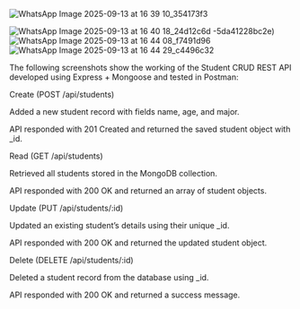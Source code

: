 

![WhatsApp Image 2025-09-13 at 16 39 10_354173f3](https://github.com/user-attachments/assets/d95a9dbe-e716-41e0-b0da-a8a6480cd644)


![WhatsApp Image 2025-09-13 at 16 40 18_24d12c6d](https://github.com/user-attachments/assets/1b7b7087-4a76-457b-bf99-c81b91e3167e)
-5da41228bc2e)
![WhatsApp Image 2025-09-13 at 16 44 08_f7491d96](https://github.com/user-attachments/assets/3234372d-88ca-4f5d-8a65-dec187a43225)
![WhatsApp Image 2025-09-13 at 16 44 29_c4496c32](https://github.com/user-attachments/assets/47e34a2c-c12f-49d9-9e78-25269cb658bf)



The following screenshots show the working of the Student CRUD REST API developed using Express + Mongoose and tested in Postman:

Create (POST /api/students)

Added a new student record with fields name, age, and major.

API responded with 201 Created and returned the saved student object with _id.

Read (GET /api/students)

Retrieved all students stored in the MongoDB collection.

API responded with 200 OK and returned an array of student objects.

Update (PUT /api/students/:id)

Updated an existing student’s details using their unique _id.

API responded with 200 OK and returned the updated student object.

Delete (DELETE /api/students/:id)

Deleted a student record from the database using _id.

API responded with 200 OK and returned a success message.

